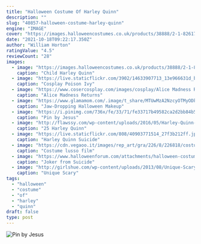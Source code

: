 ```yaml
---
title: "Halloween Costume Of Harley Quinn"
description: ""
slug: "40857-halloween-costume-harley-quinn"
engine: "IMAGE"
cover: "https://images.halloweencostumes.co.uk/products/38888/2-1-82617/child-harley-quinn-jumpsuit-costume.jpg"
date: "2021-10-18T09:22:17.350Z"
author: "William Horton"
ratingValue: "4.5"
reviewCount: "28"
images:
  - image: "https://images.halloweencostumes.co.uk/products/38888/2-1-82617/child-harley-quinn-jumpsuit-costume.jpg"
    caption: "Child Harley Quinn"
  - image: "https://live.staticflickr.com/3902/14633907713_13e966631d_b.jpg"
    caption: "Cosplay Poison Ivy"
  - image: "https://www.cosercosplay.com/images/cosplay/Alice Madness Returns Alice Dress Cosplay Costume (2)_03.jpg"
    caption: "Alice Madness Returns"
  - image: "https://www.glamamom.com/.image/t_share/MTUwMzA2NzcyOTMyODk1NzYx/95814247374fcb1be11ffb1cff8c17e0.jpg"
    caption: "Jaw-Dropping Halloween Makeup"
  - image: "https://i.pinimg.com/736x/fe/33/71/fe33717b49582ca2d2bb84b58e460641.jpg"
    caption: "Pin by Jesus"
  - image: "http://flawssy.com/wp-content/uploads/2016/05/Harley-Quinn-Makeup.-_-Halloween-Past.jpg"
    caption: "25 Harley Quinn"
  - image: "https://live.staticflickr.com/808/40903771514_27f3b212ff.jpg"
    caption: "Harley Quinn Suicide"
  - image: "https://cdn.vegaoo.it/images/rep_art/gra/226/8/226818/costume-lusso-film-cenerentola-bambina.jpg"
    caption: "Costume lusso film"
  - image: "https://www.halloweenforum.com/attachments/halloween-costume-ideas/378393d1478039659-joker-suicide-squad-club-scene-w-harley-quinn-my-costume-year-j2.jpg"
    caption: "Joker from Suicide"
  - image: "http://girlshue.com/wp-content/uploads/2013/08/Unique-Scary-Halloween-Costume-Ideas-For-Couples-2013-2014-7.jpg"
    caption: "Unique Scary"
tags:
  - "halloween"
  - "costume"
  - "of"
  - "harley"
  - "quinn"
draft: false
type: post
---
```



![Pin by Jesus](https://i.pinimg.com/736x/fe/33/71/fe33717b49582ca2d2bb84b58e460641.jpg "Pin by Jesus")


<!--inArticleAds-->

<!--galleryOne-->


<!--inArticleAds-->

<!--galleryTwo-->


<!--galleryThree-->


